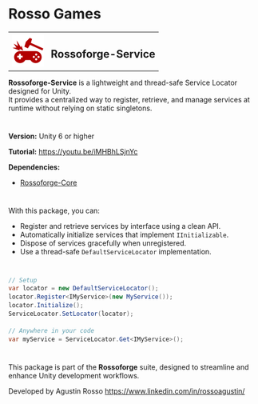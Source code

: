 # Rosso Games

<table>
  <tr>
    <td><img src="https://github.com/rossogames/Rossoforge-Services/blob/master/logo.png?raw=true" alt="Rossoforge" width="64"/></td>
    <td><h2>Rossoforge-Service</h2></td>
  </tr>
</table>

**Rossoforge-Service** is a lightweight and thread-safe Service Locator designed for Unity.  
It provides a centralized way to register, retrieve, and manage services at runtime without relying on static singletons.

#
**Version:** Unity 6 or higher

**Tutorial:** https://youtu.be/iMHBhLSjnYc

**Dependencies:**
* [Rossoforge-Core](https://github.com/rossogames/Rossoforge-Core.git)

#
With this package, you can:

- Register and retrieve services by interface using a clean API.
- Automatically initialize services that implement `IInitializable`.
- Dispose of services gracefully when unregistered.
- Use a thread-safe `DefaultServiceLocator` implementation.

#

```csharp
// Setup
var locator = new DefaultServiceLocator();
locator.Register<IMyService>(new MyService());
locator.Initialize();
ServiceLocator.SetLocator(locator);

// Anywhere in your code
var myService = ServiceLocator.Get<IMyService>();
```

#
This package is part of the **Rossoforge** suite, designed to streamline and enhance Unity development workflows.

Developed by Agustin Rosso
https://www.linkedin.com/in/rossoagustin/
